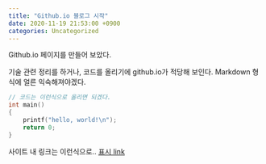 ```yaml
---
title: "Github.io 블로그 시작"
date: 2020-11-19 21:53:00 +0900
categories: Uncategorized
---
```


Github.io 페이지를 만들어 보았다. 

기술 관련 정리를 하거나, 코드를 올리기에 github.io가 적당해 보인다. 
Markdown 형식에 얼른 익숙해져야겠다.

```cpp
// 코드는 이런식으로 올리면 되겠다.
int main()
{
    printf("hello, world!\n");
    return 0;
}
```

사이트 내 링크는 이런식으로.. [표시 link][home-link]

[home-link]: https://zooyouny.github.io
